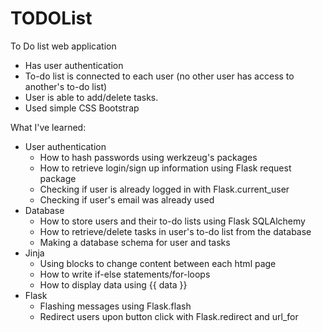 # TODOList
To Do list web application

- Has user authentication
- To-do list is connected to each user (no other user has access to another's to-do list)
- User is able to add/delete tasks.
- Used simple CSS Bootstrap

What I've learned:
- User authentication
  - How to hash passwords using werkzeug's packages
  - How to retrieve login/sign up information using Flask request package
  - Checking if user is already logged in with Flask.current_user
  - Checking if user's email was already used
- Database
  - How to store users and their to-do lists using Flask SQLAlchemy
  - How to retrieve/delete tasks in user's to-do list from the database
  - Making a database schema for user and tasks
- Jinja
  - Using blocks to change content between each html page
  - How to write if-else statements/for-loops
  - How to display data using {{ data }}
- Flask
  - Flashing messages using Flask.flash
  - Redirect users upon button click with Flask.redirect and url_for
